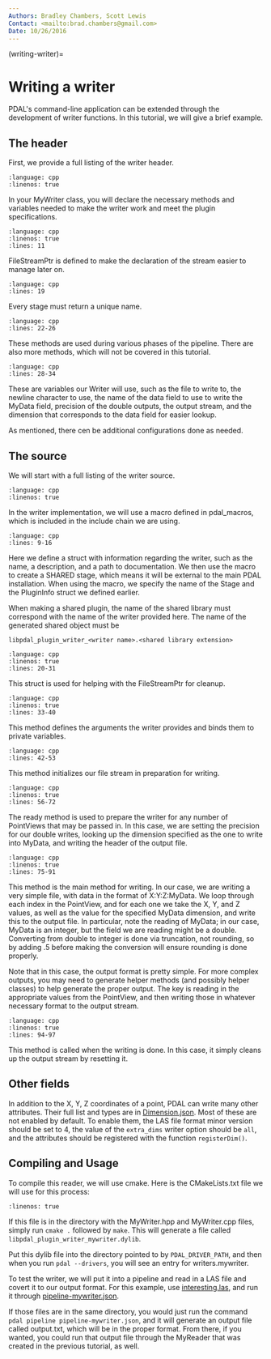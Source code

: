 ```yaml
---
Authors: Bradley Chambers, Scott Lewis
Contact: <mailto:brad.chambers@gmail.com>
Date: 10/26/2016
---
```


(writing-writer)=

# Writing a writer

PDAL's command-line application can be extended through the development of
writer functions. In this tutorial, we will give a brief example.

## The header

First, we provide a full listing of the writer header.

```{literalinclude} ../../examples/writing-writer/MyWriter.hpp
:language: cpp
:linenos: true
```

In your MyWriter class, you will declare the necessary methods and variables
needed to make the writer work and meet the plugin specifications.

```{literalinclude} ../../examples/writing-writer/MyWriter.hpp
:language: cpp
:linenos: true
:lines: 11
```

FileStreamPtr is defined to make the declaration of the stream easier to manage
later on.

```{literalinclude} ../../examples/writing-writer/MyWriter.hpp
:language: cpp
:lines: 19
```

Every stage must return a unique name.

```{literalinclude} ../../examples/writing-writer/MyWriter.hpp
:language: cpp
:lines: 22-26
```

These methods are used during various phases of the pipeline.  There are also
more methods, which will not be covered in this tutorial.

```{literalinclude} ../../examples/writing-writer/MyWriter.hpp
:language: cpp
:lines: 28-34
```

These are variables our Writer will use, such as the file to write to, the
newline character to use, the name of the data field to use to write the MyData
field, precision of the double outputs, the output stream, and the dimension
that corresponds to the data field for easier lookup.

As mentioned, there cen be additional configurations done as needed.

## The source

We will start with a full listing of the writer source.

```{literalinclude} ../../examples/writing-writer/MyWriter.cpp
:language: cpp
:linenos: true
```

In the writer implementation, we will use a macro defined in pdal_macros,
which is included in the include chain we are using.

```{literalinclude} ../../examples/writing-writer/MyWriter.cpp
:language: cpp
:lines: 9-16
```

Here we define a struct with information regarding the writer, such as the
name, a description, and a path to documentation.  We then use the macro
to create a SHARED stage, which means it will be external to the main PDAL
installation.  When using the macro, we specify the name of the Stage and
the PluginInfo struct we defined earlier.

When making a shared plugin, the name of the shared library must
correspond with the name of the writer
provided here.  The name of the generated shared object must be

```
libpdal_plugin_writer_<writer name>.<shared library extension>
```

```{literalinclude} ../../examples/writing-writer/MyWriter.cpp
:language: cpp
:linenos: true
:lines: 20-31
```

This struct is used for helping with the FileStreamPtr for cleanup.

```{literalinclude} ../../examples/writing-writer/MyWriter.cpp
:language: cpp
:linenos: true
:lines: 33-40
```

This method defines the arguments the writer provides and binds them to
private variables.

```{literalinclude} ../../examples/writing-writer/MyWriter.cpp
:language: cpp
:lines: 42-53
```

This method initializes our file stream in preparation for writing.

```{literalinclude} ../../examples/writing-writer/MyWriter.cpp
:language: cpp
:linenos: true
:lines: 56-72
```

The ready method is used to prepare the writer for any number of PointViews that
may be passed in.  In this case, we are setting the precision for our double
writes, looking up the dimension specified as the one to write into MyData,
and writing the header of the output file.

```{literalinclude} ../../examples/writing-writer/MyWriter.cpp
:language: cpp
:linenos: true
:lines: 75-91
```

This method is the main method for writing.  In our case, we are writing a very
simple file, with data in the format of X:Y:Z:MyData.  We loop through each
index in the PointView, and for each one we take the X, Y, and Z values, as well
as the value for the specified MyData dimension, and write this to the output
file.   In particular, note the reading of MyData; in our case, MyData is an
integer, but the field we are reading might be a double.  Converting from double
to integer is done via truncation, not rounding, so by adding .5 before making
the conversion will ensure rounding is done properly.

Note that in this case, the output format is pretty simple.  For more complex
outputs, you may need to generate helper methods (and possibly helper classes)
to help generate the proper output.  The key is reading in the appropriate
values from the PointView, and then writing those in whatever necessary format
to the output stream.

```{literalinclude} ../../examples/writing-writer/MyWriter.cpp
:language: cpp
:linenos: true
:lines: 94-97
```

This method is called when the writing is done.  In this case, it simply cleans
up the output stream by resetting it.

## Other fields

In addition to the X, Y, Z coordinates of a point, PDAL can write many other attributes. Their full 
list and types are in [Dimension.json]. Most of these are not enabled by default. To enable them, the 
LAS file format minor version should be set to 4, the value of the `extra_dims` writer option should be `all`, 
and the attributes should be registered with the function ``registerDim()``.

## Compiling and Usage

To compile this reader, we will use cmake.  Here is the CMakeLists.txt file we
will use for this process:

```{literalinclude} ../../examples/writing-writer/CMakeLists.txt
:linenos: true
```

If this file is in the directory with the MyWriter.hpp and MyWriter.cpp files,
simply run `cmake .` followed by `make`.  This will generate a file called
`libpdal_plugin_writer_mywriter.dylib`.

Put this dylib file into the directory pointed to by `PDAL_DRIVER_PATH`, and
then when you run `pdal --drivers`, you will see an entry for
writers.mywriter.

To test the writer, we will put it into a pipeline and read in a LAS file and
covert it to our output format.  For this example, use [interesting.las], and
run it through [pipeline-mywriter.json].

If those files are in the same directory, you would just run the command
`pdal pipeline pipeline-mywriter.json`, and it will generate an output file
called output.txt, which will be in the proper format.  From there, if you
wanted, you could run that output file through the MyReader that was created
in the previous tutorial, as well.

[interesting.las]: https://github.com/PDAL/PDAL/blob/master/test/data/interesting.las?raw=true
[pipeline-mywriter.json]: https://github.com/PDAL/PDAL/blob/master/examples/writing-writer/pipeline-mywriter.json?raw=true
[Dimension.json]: https://github.com/PDAL/PDAL/blob/master/pdal/Dimension.json
